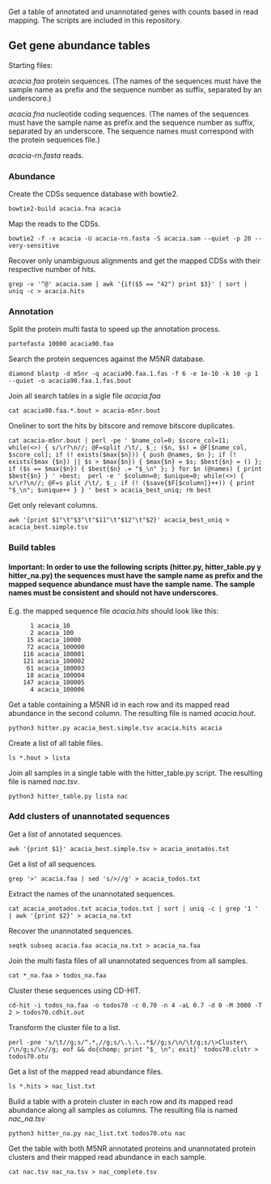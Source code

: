 Get a table of annotated and unannotated genes with counts based in read mapping. 
The scripts are included in this repository.

## Get gene abundance tables

Starting files:

*acacia.faa* protein sequences. 
(The names of the sequences must have the sample name as prefix and the sequence number as suffix, separated by an underscore.)

*acacia.fna* nucleotide coding sequences.
(The names of the sequences must have the sample name as prefix and the sequence number as suffix, separated by an underscore. The sequence names must correspond with the protein sequences file.)

*acacia-rn.fasta* reads.

### Abundance
Create the CDSs sequence database with bowtie2.

`bowtie2-build acacia.fna acacia`

Map the reads to the CDSs.

`bowtie2 -f -x acacia -U acacia-rn.fasta -S acacia.sam --quiet -p 20 --very-sensitive`

Recover only unambiguous alignments and get the mapped CDSs with their respective number of hits.

`grep -v '^@' acacia.sam | awk '{if($5 == "42") print $3}' | sort | uniq -c > acacia.hits`

### Annotation

Split the protein multi fasta to speed up the annotation process.

`partefasta 10000 acacia90.faa`

Search the protein sequences against the M5NR database.

`diamond blastp -d m5nr -q acacia90.faa.1.fas -f 6 -e 1e-10 -k 10 -p 1 --quiet -o acacia90.faa.1.fas.bout`

Join all search tables in a sigle file *acacia.faa*

`cat acacia90.faa.*.bout > acacia-m5nr.bout`

Oneliner to sort the hits by bitscore and remove bitscore duplicates.

`
cat acacia-m5nr.bout | perl -pe ' $name_col=0; $score_col=11; while(<>) { s/\r?\n//; @F=split /\t/, $_; ($n, $s) = @F[$name_col, $score_col]; if (! exists($max{$n})) { push @names, $n }; if (! exists($max
{$n}) || $s > $max{$n}) { $max{$n} = $s; $best{$n} = () }; if ($s == $max{$n}) { $best{$n} .= "$_\n" }; } for $n (@names) { print $best{$n} } ' >best;  perl -e ' $column=0; $unique=0; while(<>) { s/\r?\n//; @F=s
plit /\t/, $_; if (! ($save{$F[$column]}++)) { print "$_\n"; $unique++ } } ' best > acacia_best_uniq; rm best
`

Get only relevant columns.

`awk '{print $1"\t"$3"\t"$11"\t"$12"\t"$2}' acacia_best_uniq > acacia_best.simple.tsv`

### Build tables

#### Important: In order to use the following scripts (hitter.py, hitter_table.py y hitter_na.py) the sequences must have the sample name as prefix and the mapped sequence abundance must have the sample name. The sample names must be consistent and should not have underscores.

E.g. the mapped sequence file *acacia.hits* should look like this:

```
      1 acacia_10
      2 acacia_100
     15 acacia_10000
     72 acacia_100000
    116 acacia_100001
    121 acacia_100002
     61 acacia_100003
     18 acacia_100004
    147 acacia_100005
      4 acacia_100006 
```

Get a table containing a M5NR id in each row and its mapped read abundance in the second column.
The resulting file is named *acacia.hout*.

`python3 hitter.py acacia_best.simple.tsv acacia.hits acacia`

Create a list of all table files.

`ls *.hout > lista`

Join all samples in a single table with the hitter_table.py script. The resulting file is named *nac.tsv*.

`python3 hitter_table.py lista nac`

### Add clusters of unannotated sequences

Get a list of annotated sequences.

`awk '{print $1}' acacia_best.simple.tsv > acacia_anotados.txt`

Get a list of all sequences.

`grep '>' acacia.faa | sed 's/>//g' > acacia_todos.txt`

Extract the names of the unannotated sequences.

`cat acacia_anotados.txt acacia_todos.txt | sort | uniq -c | grep '1 ' | awk '{print $2}' > acacia_na.txt`

Recover the unannotated sequences.

`seqtk subseq acacia.faa acacia_na.txt > acacia_na.faa`

Join the multi fasta files of all unannotated sequences from all samples.

`cat *_na.faa > todos_na.faa`

Cluster these sequences using CD-HIT.

`cd-hit -i todos_na.faa -o todos70 -c 0.70 -n 4 -aL 0.7 -d 0 -M 3000 -T 2 > todos70.cdhit.out`

Transform the cluster file to a list.

`perl -pne 's/\t//g;s/^.*,//g;s/\.\.\..*$//g;s/\n/\t/g;s/\>Cluster\ /\n/g;s/\>//g; eof && do{chomp; print "$_ \n"; exit}' todos70.clstr > todos70.otu`

Get a list of the mapped read abundance files.

`ls *.hits > nac_list.txt`

Build a table with a protein cluster in each row and its mapped read abundance along all samples as columns. The resulting fila is named *nac_na.tsv*

`python3 hitter_na.py nac_list.txt todos70.otu nac`

Get the table with both M5NR annotated proteins and unannotated protein clusters and their mapped read abundance in each sample.

`cat nac.tsv nac_na.tsv > nac_complete.tsv`
